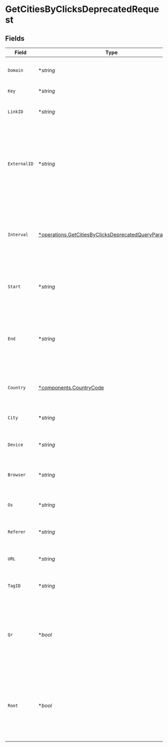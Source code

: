 # GetCitiesByClicksDeprecatedRequest


## Fields

| Field                                                                                                                                 | Type                                                                                                                                  | Required                                                                                                                              | Description                                                                                                                           |
| ------------------------------------------------------------------------------------------------------------------------------------- | ------------------------------------------------------------------------------------------------------------------------------------- | ------------------------------------------------------------------------------------------------------------------------------------- | ------------------------------------------------------------------------------------------------------------------------------------- |
| `Domain`                                                                                                                              | **string*                                                                                                                             | :heavy_minus_sign:                                                                                                                    | The domain to filter analytics for.                                                                                                   |
| `Key`                                                                                                                                 | **string*                                                                                                                             | :heavy_minus_sign:                                                                                                                    | The short link slug.                                                                                                                  |
| `LinkID`                                                                                                                              | **string*                                                                                                                             | :heavy_minus_sign:                                                                                                                    | The unique ID of the short link on Dub.                                                                                               |
| `ExternalID`                                                                                                                          | **string*                                                                                                                             | :heavy_minus_sign:                                                                                                                    | This is the ID of the link in the your database. Must be prefixed with 'ext_' when passed as a query parameter.                       |
| `Interval`                                                                                                                            | [*operations.GetCitiesByClicksDeprecatedQueryParamInterval](../../models/operations/getcitiesbyclicksdeprecatedqueryparaminterval.md) | :heavy_minus_sign:                                                                                                                    | The interval to retrieve analytics for. Takes precedence over start and end. If undefined, defaults to 24h.                           |
| `Start`                                                                                                                               | **string*                                                                                                                             | :heavy_minus_sign:                                                                                                                    | The start date and time when to retrieve analytics from.                                                                              |
| `End`                                                                                                                                 | **string*                                                                                                                             | :heavy_minus_sign:                                                                                                                    | The end date and time when to retrieve analytics from. If not provided, defaults to the current date.                                 |
| `Country`                                                                                                                             | [*components.CountryCode](../../models/components/countrycode.md)                                                                     | :heavy_minus_sign:                                                                                                                    | The country to retrieve analytics for.                                                                                                |
| `City`                                                                                                                                | **string*                                                                                                                             | :heavy_minus_sign:                                                                                                                    | The city to retrieve analytics for.                                                                                                   |
| `Device`                                                                                                                              | **string*                                                                                                                             | :heavy_minus_sign:                                                                                                                    | The device to retrieve analytics for.                                                                                                 |
| `Browser`                                                                                                                             | **string*                                                                                                                             | :heavy_minus_sign:                                                                                                                    | The browser to retrieve analytics for.                                                                                                |
| `Os`                                                                                                                                  | **string*                                                                                                                             | :heavy_minus_sign:                                                                                                                    | The OS to retrieve analytics for.                                                                                                     |
| `Referer`                                                                                                                             | **string*                                                                                                                             | :heavy_minus_sign:                                                                                                                    | The referer to retrieve analytics for.                                                                                                |
| `URL`                                                                                                                                 | **string*                                                                                                                             | :heavy_minus_sign:                                                                                                                    | The URL to retrieve analytics for.                                                                                                    |
| `TagID`                                                                                                                               | **string*                                                                                                                             | :heavy_minus_sign:                                                                                                                    | The tag ID to retrieve analytics for.                                                                                                 |
| `Qr`                                                                                                                                  | **bool*                                                                                                                               | :heavy_minus_sign:                                                                                                                    | Filter for QR code scans. If true, filter for QR codes only. If false, filter for links only. If undefined, return both.              |
| `Root`                                                                                                                                | **bool*                                                                                                                               | :heavy_minus_sign:                                                                                                                    | Filter for root domains. If true, filter for domains only. If false, filter for links only. If undefined, return both.                |